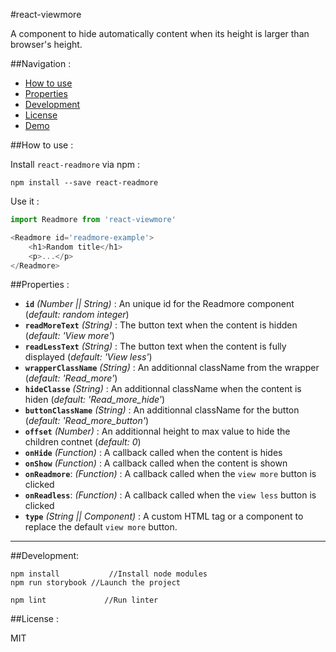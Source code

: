 #react-viewmore

A component to hide automatically content when its height is larger than browser's height.

##Navigation :

* [How to use](#how-to-use-)
* [Properties](#documentation-)
* [Development](#development-)
* [License](#license-)
* [Demo](https://arncet.github.io/react-readmore/)

##How to use :

Install `react-readmore` via npm :

```
npm install --save react-readmore
```

Use it :

```javascript
import Readmore from 'react-viewmore'

<Readmore id='readmore-example'>
	<h1>Random title</h1>
	<p>...</p>
</Readmore>
```

##Properties :

 * **`id`** *(Number || String)* : An unique id for the Readmore component (*default: random integer*)
 * **`readMoreText`** *(String)* : The button text when the content is hidden (*default: 'View more'*)
 * **`readLessText`** *(String)* : The button text when the content is fully displayed (*default: 'View less'*)
 * **`wrapperClassName`** *(String)* : An additionnal className from the wrapper (*default: 'Read_more'*)
 * **`hideClasse`** *(String)* : An additionnal className when the content is hiden (*default: 'Read\_more_hide'*)
 * **`buttonClassName`** *(String)* : An additionnal className for the button (*default: 'Read_more_button'*)
 * **`offset`** *(Number)* : An additionnal height to max value to hide the children contnet (*default: 0*)
 * **`onHide`** *(Function)* : A callback called when the content is hides
 * **`onShow`** *(Function)* : A callback called when the content is shown
 * **`onReadmore`**: *(Function)* : A callback called when the `view more` button is clicked
 * **`onReadless`**: *(Function)* : A callback called when the `view less` button is clicked
 * **`type`** *(String || Component)* : A custom HTML tag or a component to replace the default `view more` button.

---------------------------------------

##Development:

```
npm install 		  //Install node modules
npm run storybook //Launch the project

npm lint    		 //Run linter
```

##License :

MIT







